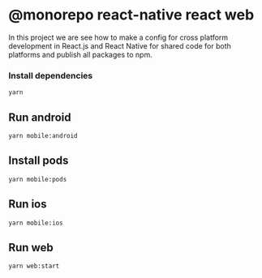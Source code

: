 # @monorepo react-native react web

In this project we are see how to make a config for cross platform development in React.js and React Native for shared code for both platforms and publish all packages to npm.

### Install dependencies

`yarn`

## Run android

`yarn mobile:android`

## Install pods

`yarn mobile:pods`

## Run ios

`yarn mobile:ios`

## Run web

`yarn web:start`
